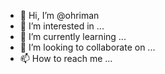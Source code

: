 - 👋 Hi, I’m @ohriman
- 👀 I’m interested in ...
- 🌱 I’m currently learning ...
- 💞️ I’m looking to collaborate on ...
- 📫 How to reach me ...

<!---
ohriman/ohriman is a ✨ special ✨ repository because its `README.md` (this file) appears on your GitHub profile.
You can click the Preview link to take a look at your changes.
--->
